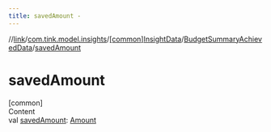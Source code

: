 ```yaml
---
title: savedAmount -
---
```

//[link](../../../index.md)/[com.tink.model.insights](../../index.md)/[[common]InsightData](../index.md)/[BudgetSummaryAchievedData](index.md)/[savedAmount](saved-amount.md)



# savedAmount  
[common]  
Content  
val [savedAmount](saved-amount.md): [Amount](../../../com.tink.model.misc/[common]-amount/index.md)  



